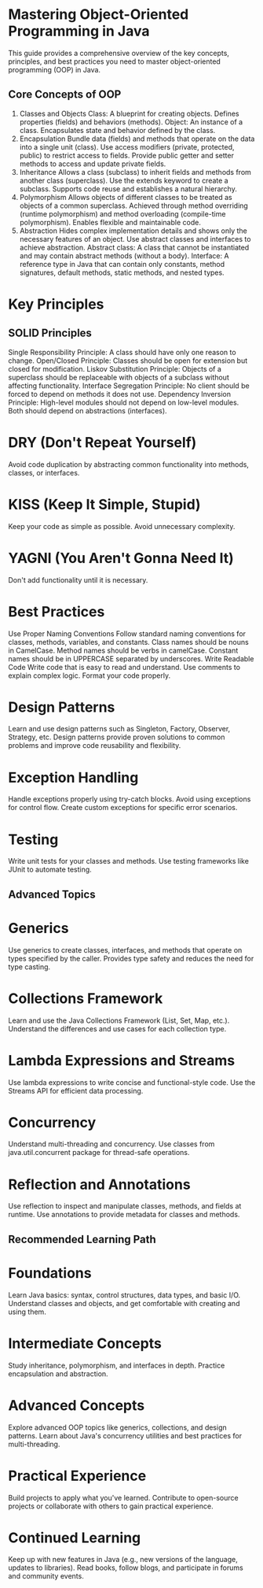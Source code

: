 # Mastering Object-Oriented Programming in Java
This guide provides a comprehensive overview of the key concepts, principles, and best practices you need to master object-oriented programming (OOP) in Java.

## Core Concepts of OOP
1. Classes and Objects
Class: A blueprint for creating objects. Defines properties (fields) and behaviors (methods).
Object: An instance of a class. Encapsulates state and behavior defined by the class.
2. Encapsulation
Bundle data (fields) and methods that operate on the data into a single unit (class).
Use access modifiers (private, protected, public) to restrict access to fields.
Provide public getter and setter methods to access and update private fields.
3. Inheritance
Allows a class (subclass) to inherit fields and methods from another class (superclass).
Use the extends keyword to create a subclass.
Supports code reuse and establishes a natural hierarchy.
4. Polymorphism
Allows objects of different classes to be treated as objects of a common superclass.
Achieved through method overriding (runtime polymorphism) and method overloading (compile-time polymorphism).
Enables flexible and maintainable code.
5. Abstraction
Hides complex implementation details and shows only the necessary features of an object.
Use abstract classes and interfaces to achieve abstraction.
Abstract class: A class that cannot be instantiated and may contain abstract methods (without a body).
Interface: A reference type in Java that can contain only constants, method signatures, default methods, static methods, and nested types.
# Key Principles
## SOLID Principles
Single Responsibility Principle: A class should have only one reason to change.
Open/Closed Principle: Classes should be open for extension but closed for modification.
Liskov Substitution Principle: Objects of a superclass should be replaceable with objects of a subclass without affecting functionality.
Interface Segregation Principle: No client should be forced to depend on methods it does not use.
Dependency Inversion Principle: High-level modules should not depend on low-level modules. Both should depend on abstractions (interfaces).
# DRY (Don't Repeat Yourself)
Avoid code duplication by abstracting common functionality into methods, classes, or interfaces.
# KISS (Keep It Simple, Stupid)
Keep your code as simple as possible. Avoid unnecessary complexity.
# YAGNI (You Aren't Gonna Need It)
Don't add functionality until it is necessary.
# Best Practices
Use Proper Naming Conventions
Follow standard naming conventions for classes, methods, variables, and constants.
Class names should be nouns in CamelCase.
Method names should be verbs in camelCase.
Constant names should be in UPPERCASE separated by underscores.
Write Readable Code
Write code that is easy to read and understand.
Use comments to explain complex logic.
Format your code properly.
# Design Patterns
Learn and use design patterns such as Singleton, Factory, Observer, Strategy, etc.
Design patterns provide proven solutions to common problems and improve code reusability and flexibility.
# Exception Handling
Handle exceptions properly using try-catch blocks.
Avoid using exceptions for control flow.
Create custom exceptions for specific error scenarios.
# Testing
Write unit tests for your classes and methods.
Use testing frameworks like JUnit to automate testing.
## Advanced Topics
# Generics
Use generics to create classes, interfaces, and methods that operate on types specified by the caller.
Provides type safety and reduces the need for type casting.
# Collections Framework
Learn and use the Java Collections Framework (List, Set, Map, etc.).
Understand the differences and use cases for each collection type.
# Lambda Expressions and Streams
Use lambda expressions to write concise and functional-style code.
Use the Streams API for efficient data processing.
# Concurrency
Understand multi-threading and concurrency.
Use classes from java.util.concurrent package for thread-safe operations.
# Reflection and Annotations
Use reflection to inspect and manipulate classes, methods, and fields at runtime.
Use annotations to provide metadata for classes and methods.
## Recommended Learning Path
# Foundations

Learn Java basics: syntax, control structures, data types, and basic I/O.
Understand classes and objects, and get comfortable with creating and using them.
# Intermediate Concepts

Study inheritance, polymorphism, and interfaces in depth.
Practice encapsulation and abstraction.
# Advanced Concepts

Explore advanced OOP topics like generics, collections, and design patterns.
Learn about Java's concurrency utilities and best practices for multi-threading.
# Practical Experience

Build projects to apply what you've learned.
Contribute to open-source projects or collaborate with others to gain practical experience.
# Continued Learning

Keep up with new features in Java (e.g., new versions of the language, updates to libraries).
Read books, follow blogs, and participate in forums and community events.
